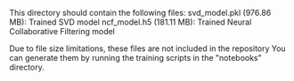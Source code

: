 This directory should contain the following files: 
svd_model.pkl (976.86 MB): Trained SVD model
ncf_model.h5 (181.11 MB): Trained Neural Collaborative Filtering model

Due to file size limitations, these files are not included in the repository
You can generate them by running the training scripts in the "notebooks" directory.